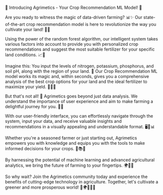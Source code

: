 🌾 Introducing Agrimetics - Your Crop Recommendation ML Model! 🚜

Are you ready to witness the magic of data-driven farming? 📊✨ Our state-of-the-art crop recommendation model is here to revolutionize the way you cultivate your land! 🌱💡

Using the power of the random forest algorithm, our intelligent system takes various factors into account to provide you with personalized crop recommendations and suggest the most suitable fertilizer for your specific land conditions. 📈🌱

Imagine this: You input the levels of nitrogen, potassium, phosphorus, and soil pH, along with the region of your land. 📝 Our Crop Recommendation ML model works its magic and, within seconds, gives you a comprehensive analysis of the best crop options for your land and the ideal fertilizer to maximize your yield. 🌾🌱💪

But that's not all! 🌟 Agrimetics goes beyond just data analysis. We understand the importance of user experience and aim to make farming a delightful journey for you. 🌈😊

With our user-friendly interface, you can effortlessly navigate through the system, input your data, and receive valuable insights and recommendations in a visually appealing and understandable format. 🖥️🌱📊

Whether you're a seasoned farmer or just starting out, Agrimetics empowers you with knowledge and equips you with the tools to make informed decisions for your crops. 🌾📚💪

By harnessing the potential of machine learning and advanced agricultural analytics, we bring the future of farming to your fingertips. 🌍🌱🤖

So why wait? Join the Agrimetics community today and experience the benefits of cutting-edge technology in agriculture. Together, let's cultivate a greener and more prosperous world! 🌿🌍🌱💚✨
